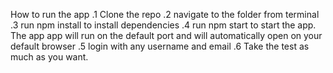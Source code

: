 How to run the app
  .1 Clone the repo
  .2 navigate to the folder from terminal
  .3 run npm install to install dependencies
  .4 run npm start to start the app. The app app will run on the default port and will automatically open on your default browser
  .5 login with any username and email
  .6 Take the test as much as you want.
